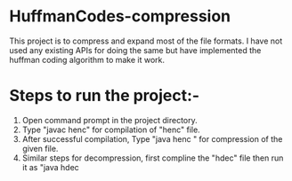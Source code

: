 # HuffmanCodes-compression
This project is to compress and expand most of the file formats. I have not used any existing APIs for doing the same but have implemented the huffman coding algorithm to make it work.

# Steps to run the project:-
1. Open command prompt in the project directory.
2. Type "javac henc" for compilation of "henc" file.
3. After successful compilation, Type "java henc <filename>" for compression of the given file.
4. Similar steps for decompression, first compline the "hdec" file then run it as "java hdec <filename>
